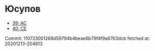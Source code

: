 # Юсупов
- [39: AC](39.md)
- [40: CE](40.md)

Commit: 110723051268d59794b4beae6b79f4f9a6763dcb
 fetched at: 20201213-204813
